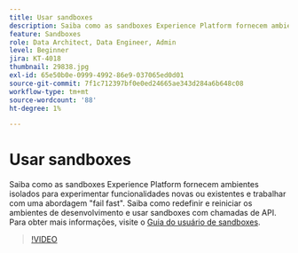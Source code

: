 ```yaml
---
title: Usar sandboxes
description: Saiba como as sandboxes Experience Platform fornecem ambientes isolados para experimentar funcionalidades novas ou existentes e trabalhar com uma abordagem "fail fast". Saiba como redefinir e reiniciar os ambientes de desenvolvimento e usar sandboxes com chamadas de API.
feature: Sandboxes
role: Data Architect, Data Engineer, Admin
level: Beginner
jira: KT-4018
thumbnail: 29838.jpg
exl-id: 65e50b0e-0999-4992-86e9-037065ed0d01
source-git-commit: 7f1c712397bf0e0ed24665ae343d284a6b648c08
workflow-type: tm+mt
source-wordcount: '88'
ht-degree: 1%

---
```


# Usar sandboxes

Saiba como as sandboxes Experience Platform fornecem ambientes isolados para experimentar funcionalidades novas ou existentes e trabalhar com uma abordagem &quot;fail fast&quot;. Saiba como redefinir e reiniciar os ambientes de desenvolvimento e usar sandboxes com chamadas de API. Para obter mais informações, visite o [Guia do usuário de sandboxes](https://experienceleague.adobe.com/docs/experience-platform/sandbox/home.html?lang=pt-BR).

>[!VIDEO](https://video.tv.adobe.com/v/29838/?learn=on)


